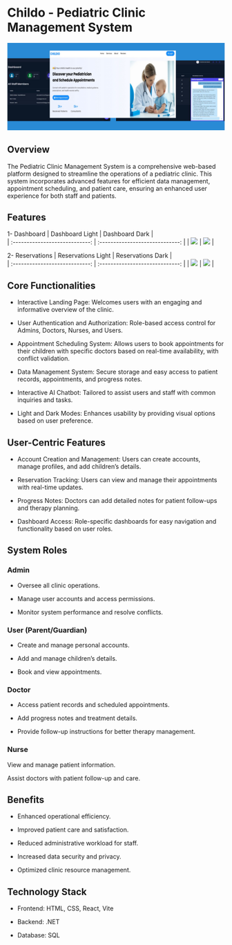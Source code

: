 # Childo - Pediatric Clinic Management System

![Clinic Dashboard](./public/layout.png "Landing Page of the Pediatric Clinic Management System")

## Overview

The Pediatric Clinic Management System is a comprehensive web-based platform designed to streamline the operations of a pediatric clinic. This system incorporates advanced features for efficient data management, appointment scheduling, and patient care, ensuring an enhanced user experience for both staff and patients.

## Features
1- Dashboard
   | Dashboard Light | Dashboard Dark |  
   | :----------------------------: | :-----------------------------: |
   | ![](https://github.com/user-attachments/assets/ac20da06-69ee-4407-94e4-c749830e339c) | ![](https://github.com/user-attachments/assets/56a2bd6f-a171-4151-a96e-f79b7e4355fe) |

2- Reservations
   | Reservations Light | Reservations Dark |  
   | :----------------------------: | :-----------------------------: |
   | ![](https://github.com/user-attachments/assets/b04ed353-cb1a-410d-abb8-1489638fbd85) | ![](https://github.com/user-attachments/assets/5ccbbaf9-56c3-43c3-b4ed-92e6adaf7f71) |

## Core Functionalities

- Interactive Landing Page: Welcomes users with an engaging and informative overview of the clinic.

- User Authentication and Authorization: Role-based access control for Admins, Doctors, Nurses, and Users.

- Appointment Scheduling System: Allows users to book appointments for their children with specific doctors based on real-time availability, with conflict validation.
- Data Management System: Secure storage and easy access to patient records, appointments, and progress notes.

- Interactive AI Chatbot: Tailored to assist users and staff with common inquiries and tasks.

- Light and Dark Modes: Enhances usability by providing visual options based on user preference.

## User-Centric Features

- Account Creation and Management: Users can create accounts, manage profiles, and add children’s details.

- Reservation Tracking: Users can view and manage their appointments with real-time updates.

- Progress Notes: Doctors can add detailed notes for patient follow-ups and therapy planning.

- Dashboard Access: Role-specific dashboards for easy navigation and functionality based on user roles.

## System Roles

### Admin

- Oversee all clinic operations.

- Manage user accounts and access permissions.

- Monitor system performance and resolve conflicts.

### User (Parent/Guardian)

- Create and manage personal accounts.

- Add and manage children’s details.

- Book and view appointments.

### Doctor

- Access patient records and scheduled appointments.

- Add progress notes and treatment details.

- Provide follow-up instructions for better therapy management.

### Nurse

View and manage patient information.

Assist doctors with patient follow-up and care.

## Benefits

- Enhanced operational efficiency.

- Improved patient care and satisfaction.

- Reduced administrative workload for staff.

- Increased data security and privacy.

- Optimized clinic resource management.

## Technology Stack

- Frontend: HTML, CSS, React, Vite

- Backend: .NET

- Database: SQL
